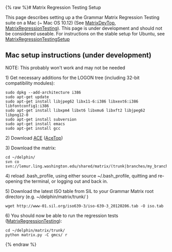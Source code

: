 {% raw %}# Matrix Regression Testing Setup

This page describes setting up a the Grammar Matrix Regression Testing
suite on a Mac (\~ Mac OS 10.12) (See [MatrixDevTop](https://blog.inductorsoftware.com/docsproto/matrix/MatrixDevTop),
[MatrixRegressionTesting](https://blog.inductorsoftware.com/docsproto/matrix/MatrixRegressionTesting)). This page is under
development and should not be considered useable. For instructions on
the stable setup for Ubuntu, see
[MatrixRegressionTestingSetup](https://blog.inductorsoftware.com/docsproto/matrix/MatrixRegressionTestingSetup)

## Mac setup instructions (under development)

NOTE: This probably won't work and may not be needed

1\) Get necessary additions for the LOGON tree (including 32-bit
compatibility modules):

    sudo dpkg --add-architecture i386
    sudo apt-get update
    sudo apt-get install libjpeg62 libx11-6:i386 libxext6:i386 libfontconfig1:i386
    sudo apt-get install libxpm4 libxt6 libxmu6 libxft2 libjpeg62 libpng12-0
    sudo apt-get install subversion
    sudo apt-get install emacs
    sudo apt-get install gcc

2\) Download [ACE](http://sweaglesw.org/linguistics/ace/)
([AceTop](https://blog.inductorsoftware.com/docsproto/tools/AceTop))

3\) Download the matrix:

    cd ~/delphin/
    svn co svn://lemur.ling.washington.edu/shared/matrix/(trunk|branches/my_branch)

4\) reload .bash\_profile, using either source \~/.bash\_profile,
quitting and re-opening the terminal, or logging out and back in.

5\) Download the latest ISO table from SIL to your Grammar Matrix root
directory (e.g. \~/delphin/matrix/trunk/ )

    wget http://www-01.sil.org/iso639-3/iso-639-3_20120206.tab -O iso.tab

6\) You should now be able to run the regression tests
([MatrixRegressionTesting](https://blog.inductorsoftware.com/docsproto/matrix/MatrixRegressionTesting)):

    cd ~/delphin/matrix/trunk/
    python matrix.py -C gmcs/ r
<update date omitted for speed>{% endraw %}